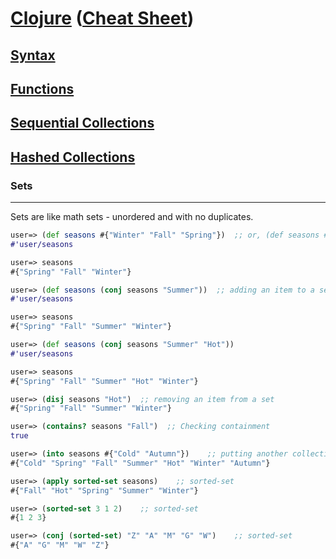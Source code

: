 # <a href="./README.md">Clojure</a> (<a href="https://clojure.org/api/cheatsheet">Cheat Sheet</a>)

## <a href="./Syntax.md">Syntax</a>

## <a href="./Functions.md">Functions</a>

## <a href="./Sequential_Collections.md">Sequential Collections</a>

## <a href="./Hashed_Collections.md">Hashed Collections</a>

### Sets

<hr>

Sets are like math sets - unordered and with no duplicates.

```Clojure
user=> (def seasons #{"Winter" "Fall" "Spring"})  ;; or, (def seasons #{"Winter", "Fall", "Spring"}), as comma is treated as whitespace in Clojure
#'user/seasons

user=> seasons
#{"Spring" "Fall" "Winter"}

user=> (def seasons (conj seasons "Summer"))  ;; adding an item to a set
#'user/seasons

user=> seasons
#{"Spring" "Fall" "Summer" "Winter"}

user=> (def seasons (conj seasons "Summer" "Hot"))  
#'user/seasons

user=> seasons
#{"Spring" "Fall" "Summer" "Hot" "Winter"}

user=> (disj seasons "Hot")  ;; removing an item from a set
#{"Spring" "Fall" "Summer" "Winter"}

user=> (contains? seasons "Fall")  ;; Checking containment
true

user=> (into seasons #{"Cold" "Autumn"})    ;; putting another collection into the first one, returning collection of the same type as the first argument
#{"Cold" "Spring" "Fall" "Summer" "Hot" "Winter" "Autumn"}

user=> (apply sorted-set seasons)    ;; sorted-set
#{"Fall" "Hot" "Spring" "Summer" "Winter"}

user=> (sorted-set 3 1 2)    ;; sorted-set
#{1 2 3}

user=> (conj (sorted-set) "Z" "A" "M" "G" "W")    ;; sorted-set
#{"A" "G" "M" "W" "Z"}
```

